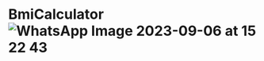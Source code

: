 # BmiCalculator![WhatsApp Image 2023-09-06 at 15 22 43](https://github.com/suraiya-jahan-bhuiyan-sraboni/BmiCalculator/assets/85396098/bc746fd2-9091-4f80-a503-1abf10e1b076)
